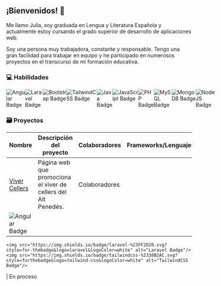 ## ¡Bienvenidos! :wave:

Me llamo Julia, soy graduada en Lengua y Literatura Española y actualmente estoy cursando el grado superior de desarrollo de aplicaciones web. 

Soy una persona muy trabajadora, constante y responsable. Tengo una gran facilidad para trabajar en equipo y he participado en numerosos proyectos en el transcurso de mi formación educativa.


###  :computer: Habilidades

<div style="display: flex; justify-content: space-around;">
    <img src="https://img.shields.io/badge/angular-%23DD0031.svg?style=for-thebadge&logo=angular&logoColor=white" alt="Angular Badge"/>
    <img src="https://img.shields.io/badge/laravel-%23FF2D20.svg?style=for-thebadge&logo=laravel&logoColor=white" alt="Laravel Badge"/>
    <img src="https://img.shields.io/badge/bootstrap-%238511FA.svg?style=forthebadge&logo=bootstrap&logoColor=white" alt="Bootstrap Badge"/>
    <img src="https://img.shields.io/badge/tailwindcss-%2338B2AC.svg?style=forthebadge&logo=tailwind-css&logoColor=white" alt="TailwindCSS Badge"/>
    <img src="https://img.shields.io/badge/java-%23ED8B00.svg?style=forthebadge&logo=openjdk&logoColor=white" alt="Java Badge"/>
    <img src="https://img.shields.io/badge/javascript-%23323330.svg?style=forthebadge&logo=javascript&logoColor=%23F7DF1E" alt="JavaScript Badge"/>
    <img src="https://img.shields.io/badge/php-%23777BB4.svg?style=forthebadge&logo=php&logoColor=white" alt="PHP Badge"/>
    <img src="https://img.shields.io/badge/mysql-4479A1.svg?style=forthebadge&logo=mysql&logoColor=white" alt="MySQL Badge"/>
    <img src="https://img.shields.io/badge/MongoDB-%234ea94b.svg?style=forthebadge&logo=mongodb&logoColor=white" alt="MongoDB Badge"/>
    <img src="https://img.shields.io/badge/node.js-6DA55F?style=forthebadge&logo=node.js&logoColor=white" alt="NodeJS Badge"/>
</div>


### :card_file_box: Proyectos

| Nombre | Descripción del proyecto | Colaboradores | Frameworks/Lenguajes | Estado |
|--------|--------------------------|---------------|---------------------|--------|
|[Viver Cellers](https://github.com/AlejandraTech/viver-cellers) | Página web que promociona el viver de cellers del Alt Penedés. | Colaboradores
|<img src="https://img.shields.io/badge/angular-%23DD0031.svg?style=for-thebadge&logo=angular&logoColor=white" alt="Angular Badge"/>
    <img src="https://img.shields.io/badge/laravel-%23FF2D20.svg?style=for-thebadge&logo=laravel&logoColor=white" alt="Laravel Badge"/>
    <img src="https://img.shields.io/badge/tailwindcss-%2338B2AC.svg?style=forthebadge&logo=tailwind-css&logoColor=white" alt="TailwindCSS Badge"/>
| En proceso
